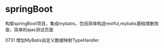 # springBoot
构架springBoot项目，集成mybatis，包括简单构造restful,mybatis基础增删改查，简单的ajax测试页面

0731 增加MyBatis自定义数据映射TypeHandler
